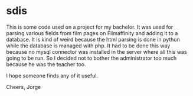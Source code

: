 # sdis
This is some code used on a project for my bachelor. 
It was used for parsing various fields from film pages on Filmaffinity and adding it to a database.
It is kind of weird because the html parsing is done in python while the database is managed with php. It had to be done this way because no mysql connector was installed in the server where all this was going to be run. So I decided not to bother the administrator too much because he was the teacher too.

I hope someone finds any of it useful.

Cheers,
Jorge

